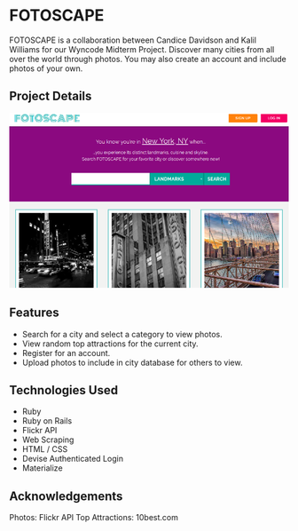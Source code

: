 # FOTOSCAPE
FOTOSCAPE is a collaboration between Candice Davidson and Kalil Williams for our Wyncode Midterm Project.  Discover many cities from all over the world through photos. You may also create an account and include photos of your own.



## Project Details

![FOTOSCAPE](https://github.com/cndragn/fotoscape/blob/master/app/assets/images/fotoscape.png)

## Features
* Search for a city and select a category to view photos.
* View random top attractions for the current city.
* Register for an account.
* Upload photos to include in city database for others to view.

## Technologies Used

* Ruby
* Ruby on Rails
* Flickr API
* Web Scraping
* HTML / CSS
* Devise Authenticated Login
* Materialize

## Acknowledgements
Photos: Flickr API
Top Attractions: 10best.com
